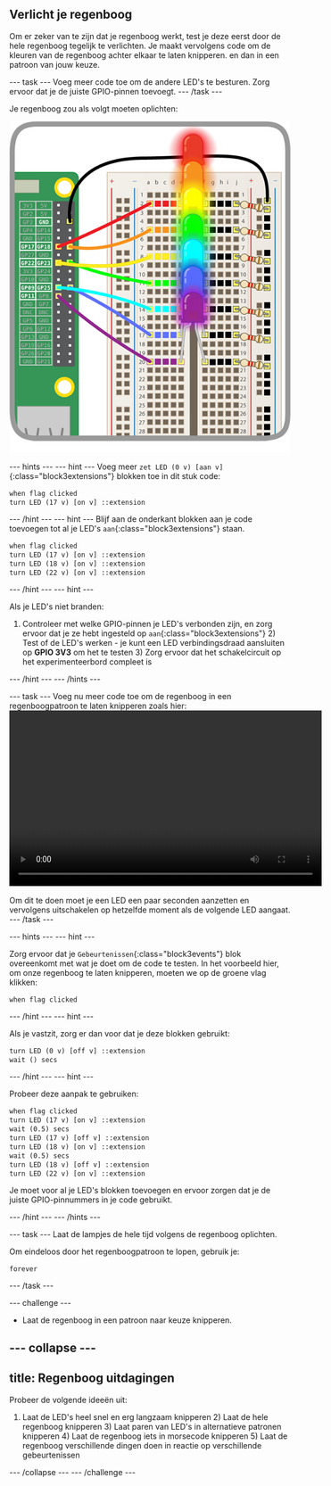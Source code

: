## Verlicht je regenboog

Om er zeker van te zijn dat je regenboog werkt, test je deze eerst door de hele regenboog tegelijk te verlichten. Je maakt vervolgens code om de kleuren van de regenboog achter elkaar te laten knipperen. en dan in een patroon van jouw keuze.

\--- task \--- Voeg meer code toe om de andere LED's te besturen. Zorg ervoor dat je de juiste GPIO-pinnen toevoegt. \--- /task \---

Je regenboog zou als volgt moeten oplichten:

![Regenboog verlicht](images/rainbowlit.png)

\--- hints \--- \--- hint \--- Voeg meer `zet LED (0 v) [aan v]`{:class="block3extensions"} blokken toe in dit stuk code:

```blocks3
when flag clicked
turn LED (17 v) [on v] ::extension
```

\--- /hint \--- \--- hint \--- Blijf aan de onderkant blokken aan je code toevoegen tot al je LED's `aan`{:class="block3extensions"} staan.

```blocks3
when flag clicked
turn LED (17 v) [on v] ::extension
turn LED (18 v) [on v] ::extension
turn LED (22 v) [on v] ::extension
```

\--- /hint \--- \--- hint \---

Als je LED's niet branden:

1) Controleer met welke GPIO-pinnen je LED's verbonden zijn, en zorg ervoor dat je ze hebt ingesteld op `aan`{:class="block3extensions"} 2) Test of de LED's werken - je kunt een LED verbindingsdraad aansluiten op **GPIO 3V3** om het te testen 3) Zorg ervoor dat het schakelcircuit op het experimenteerbord compleet is

\--- /hint \--- \--- /hints \---

\--- task \--- Voeg nu meer code toe om de regenboog in een regenboogpatroon te laten knipperen zoals hier:<video width="560" height="315" controls> <source src="resources/Scratch-GPIO-Pathways-5.mp4" type="video/mp4"> Je browser ondersteunt de video-tag niet, dus probeer Firefox of Chrome. </video> 

Om dit te doen moet je een LED een paar seconden aanzetten en vervolgens uitschakelen op hetzelfde moment als de volgende LED aangaat. \--- /task \---

\--- hints \--- \--- hint \---

Zorg ervoor dat je `Gebeurtenissen`{:class="block3events"} blok overeenkomt met wat je doet om de code te testen. In het voorbeeld hier, om onze regenboog te laten knipperen, moeten we op de groene vlag klikken:

```blocks3
when flag clicked
```

\--- /hint \--- \--- hint \---

Als je vastzit, zorg er dan voor dat je deze blokken gebruikt:

```blocks3
turn LED (0 v) [off v] ::extension
wait () secs
```

\--- /hint \--- \--- hint \---

Probeer deze aanpak te gebruiken:

```blocks3
when flag clicked
turn LED (17 v) [on v] ::extension
wait (0.5) secs
turn LED (17 v) [off v] ::extension
turn LED (18 v) [on v] ::extension
wait (0.5) secs
turn LED (18 v) [off v] ::extension
turn LED (22 v) [on v] ::extension
```

Je moet voor al je LED's blokken toevoegen en ervoor zorgen dat je de juiste GPIO-pinnummers in je code gebruikt.

\--- /hint \--- \--- /hints \---

\--- task \--- Laat de lampjes de hele tijd volgens de regenboog oplichten.

Om eindeloos door het regenboogpatroon te lopen, gebruik je:

```blocks3
forever
```

\--- /task \---

\--- challenge \---

+ Laat de regenboog in een patroon naar keuze knipperen.

## \--- collapse \---

## title: Regenboog uitdagingen

Probeer de volgende ideeën uit:

1) Laat de LED's heel snel en erg langzaam knipperen 2) Laat de hele regenboog knipperen 3) Laat paren van LED's in alternatieve patronen knipperen 4) Laat de regenboog iets in morsecode knipperen 5) Laat de regenboog verschillende dingen doen in reactie op verschillende gebeurtenissen

\--- /collapse \--- \--- /challenge \---